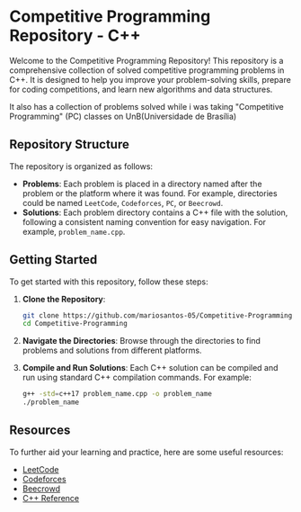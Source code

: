# Competitive Programming Repository - C++

Welcome to the Competitive Programming Repository! This repository is a comprehensive collection of solved competitive programming problems in C++. It is designed to help you improve your problem-solving skills, prepare for coding competitions, and learn new algorithms and data structures.

It also has a collection of problems solved while i was taking "Competitive Programming" (PC) classes on UnB(Universidade de Brasília)

## Repository Structure

The repository is organized as follows:

- **Problems**: Each problem is placed in a directory named after the problem or the platform where it was found. For example, directories could be named `LeetCode`, `Codeforces`, `PC`, or `Beecrowd`.
- **Solutions**: Each problem directory contains a C++ file with the solution, following a consistent naming convention for easy navigation. For example, `problem_name.cpp`.

## Getting Started

To get started with this repository, follow these steps:

1. **Clone the Repository**:
   ```bash
   git clone https://github.com/mariosantos-05/Competitive-Programming.git
   cd Competitive-Programming
   ```

2. **Navigate the Directories**: Browse through the directories to find problems and solutions from different platforms.

3. **Compile and Run Solutions**: Each C++ solution can be compiled and run using standard C++ compilation commands. For example:
   ```bash
   g++ -std=c++17 problem_name.cpp -o problem_name
   ./problem_name
   ```

## Resources

To further aid your learning and practice, here are some useful resources:

- [LeetCode](https://leetcode.com/)
- [Codeforces](https://codeforces.com/)
- [Beecrowd](https://judge.beecrowd.com/en/login?redirect=%2Fen)
- [C++ Reference](https://en.cppreference.com/)
